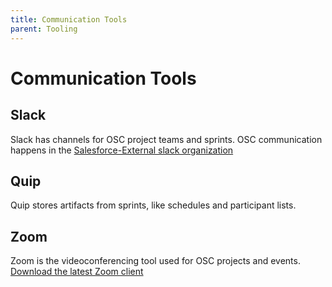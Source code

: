 ```yaml
--- 
title: Communication Tools
parent: Tooling
---
```


# Communication Tools
## Slack
Slack has channels for OSC project teams and sprints. OSC communication happens in the [Salesforce-External slack organization](https://salesforce-external.slack.com)

## Quip
Quip stores artifacts from sprints, like schedules and participant lists.

## Zoom
Zoom is the videoconferencing tool used for OSC projects and events. [Download the latest Zoom client](https://zoom.us/download)
